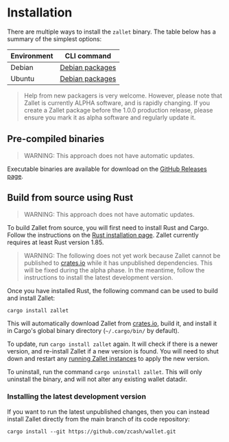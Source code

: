 # Installation

There are multiple ways to install the `zallet` binary. The table below has a summary of
the simplest options:

| Environment | CLI command |
|-------------|-------------|
| Debian | [Debian packages](debian.md) |
| Ubuntu | [Debian packages](debian.md) |

> Help from new packagers is very welcome. However, please note that Zallet is currently
> ALPHA software, and is rapidly changing. If you create a Zallet package before the 1.0.0
> production release, please ensure you mark it as alpha software and regularly update it.

## Pre-compiled binaries

> WARNING: This approach does not have automatic updates.

Executable binaries are available for download on the [GitHub Releases page].

[GitHub Releases page]: https://github.com/zcash/wallet/releases

## Build from source using Rust

> WARNING: This approach does not have automatic updates.

To build Zallet from source, you will first need to install Rust and Cargo. Follow the
instructions on the [Rust installation page]. Zallet currently requires at least Rust
version 1.85.

> WARNING: The following does not yet work because Zallet cannot be published to
> [crates.io] while it has unpublished dependencies. This will be fixed during the alpha
> phase. In the meantime, follow the instructions to install the latest development
> version.

Once you have installed Rust, the following command can be used to build and install
Zallet:

```
cargo install zallet
```

This will automatically download Zallet from [crates.io], build it, and install it in
Cargo's global binary directory (`~/.cargo/bin/` by default).

To update, run `cargo install zallet` again. It will check if there is a newer version,
and re-install Zallet if a new version is found. You will need to shut down and restart
any [running Zallet instances](../../cli/start.md) to apply the new version.

To uninstall, run the command `cargo uninstall zallet`. This will only uninstall the
binary, and will not alter any existing wallet datadir.

[Rust installation page]: https://www.rust-lang.org/tools/install
[crates.io]: https://crates.io

### Installing the latest development version

If you want to run the latest unpublished changes, then you can instead install Zallet
directly from the main branch of its code repository:

```
cargo install --git https://github.com/zcash/wallet.git
```
